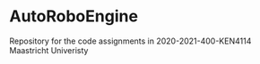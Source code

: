 # AutoRoboEngine
Repository for the code assignments in 2020-2021-400-KEN4114 Maastricht Univeristy
